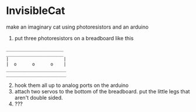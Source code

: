 # InvisibleCat
make an imaginary cat using photoresistors and an arduino 

1. put three photoresistors on a breadboard like this
```
______________________
______________________
|                     |
|  o      o      o    |
_______________________
_______________________
```

2. hook them all up to analog ports on the arduino
3. attach two servos to the bottom of the breadboard. put the little legs that aren't double sided. 
4. ???
